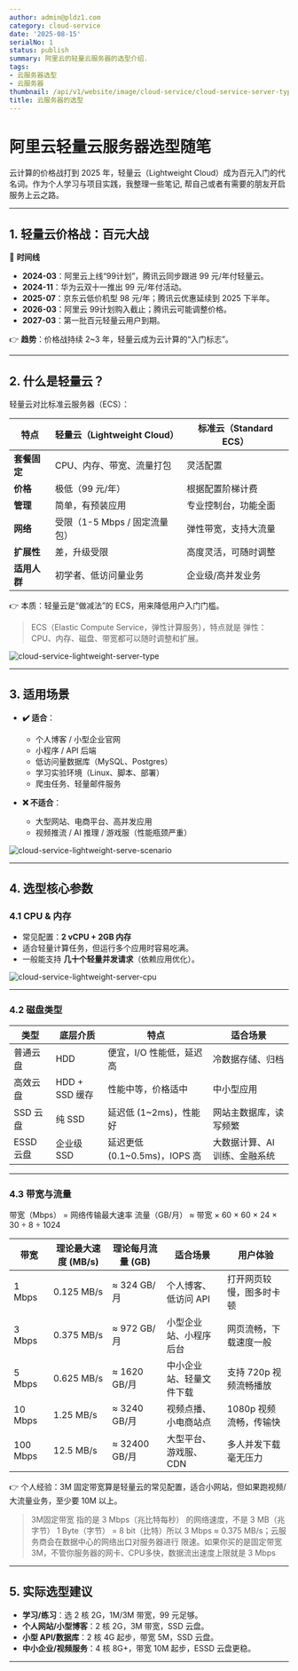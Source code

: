 ```yaml
---
author: admin@pldz1.com
category: cloud-service
date: '2025-08-15'
serialNo: 1
status: publish
summary: 阿里云的轻量云服务器的选型介绍.
tags:
- 云服务器选型
- 云服务器
thumbnail: /api/v1/website/image/cloud-service/cloud-service-server-type-thumbnail.png
title: 云服务器的选型
---
```


# 阿里云轻量云服务器选型随笔

云计算的价格战打到 2025 年，轻量云（Lightweight Cloud）成为百元入门的代名词。作为个人学习与项目实践，我整理一些笔记, 帮自己或者有需要的朋友开启服务上云之路。

---

## 1. 轻量云价格战：百元大战

📌 **时间线**

* **2024-03**：阿里云上线“99计划”，腾讯云同步跟进 99 元/年付轻量云。
* **2024-11**：华为云双十一推出 99 元/年付活动。
* **2025-07**：京东云低价机型 98 元/年；腾讯云优惠延续到 2025 下半年。
* **2026-03**：阿里云 99计划购入截止；腾讯云可能调整价格。
* **2027-03**：第一批百元轻量云用户到期。

👉 **趋势**：价格战持续 2~3 年，轻量云成为云计算的“入门标志”。

---

## 2. 什么是轻量云？

轻量云对比标准云服务器（ECS）：

| 特点       | 轻量云（Lightweight Cloud） | 标准云（Standard ECS） |
| -------- | ---------------------- | ----------------- |
| **套餐固定** | CPU、内存、带宽、流量打包         | 灵活配置              |
| **价格**   | 极低（99 元/年）             | 根据配置阶梯计费          |
| **管理**   | 简单，有预装应用               | 专业控制台，功能全面        |
| **网络**   | 受限（1-5 Mbps / 固定流量包）   | 弹性带宽，支持大流量        |
| **扩展性**  | 差，升级受限                 | 高度灵活，可随时调整        |
| **适用人群** | 初学者、低访问量业务             | 企业级/高并发业务         |

👉 本质：轻量云是“做减法”的 ECS，用来降低用户入门门槛。


> ECS（Elastic Compute Service，弹性计算服务），特点就是 弹性：CPU、内存、磁盘、带宽都可以随时调整和扩展。


![cloud-service-lightweight-server-type](/api/v1/website/image/cloud-service/cloud-service-lightweight-server-type.png)

---

## 3. 适用场景

* **✔️ 适合**：

  * 个人博客 / 小型企业官网
  * 小程序 / API 后端
  * 低访问量数据库（MySQL、Postgres）
  * 学习实验环境（Linux、脚本、部署）
  * 爬虫任务、轻量邮件服务

* **❌ 不适合**：

  * 大型网站、电商平台、高并发应用
  * 视频推流 / AI 推理 / 游戏服（性能瓶颈严重）


![cloud-service-lightweight-serve-scenario](/api/v1/website/image/cloud-service/cloud-service-lightweight-serve-scenario.png)

---

## 4. 选型核心参数

### 4.1 CPU & 内存

* 常见配置：**2 vCPU + 2GB 内存**
* 适合轻量计算任务，但运行多个应用时容易吃满。
* 一般能支持 **几十个轻量并发请求**（依赖应用优化）。


![cloud-service-lightweight-server-cpu](/api/v1/website/image/cloud-service/cloud-service-lightweight-server-cpu.png)


---

### 4.2 磁盘类型

| 类型      | 底层介质         | 特点                       | 适合场景             |
| ------- | ------------ | ------------------------ | ---------------- |
| 普通云盘    | HDD          | 便宜，I/O 性能低，延迟高           | 冷数据存储、归档         |
| 高效云盘    | HDD + SSD 缓存 | 性能中等，价格适中                | 中小型应用            |
| SSD 云盘  | 纯 SSD        | 延迟低 (1\~2ms)，性能好         | 网站主数据库，读写频繁      |
| ESSD 云盘 | 企业级 SSD      | 延迟更低 (0.1\~0.5ms)，IOPS 高 | 大数据计算、AI 训练、金融系统 |

---

### 4.3 带宽与流量

带宽（Mbps） = 网络传输最大速率
流量（GB/月） ≈ 带宽 × 60 × 60 × 24 × 30 ÷ 8 ÷ 1024

| 带宽       | 理论最大速度 (MB/s) | 理论每月流量 (GB)  | 适合场景         | 用户体验           |
| -------- | ------------- | ------------ | ------------ | -------------- |
| 1 Mbps   | 0.125 MB/s    | ≈ 324 GB/月   | 个人博客、低访问 API | 打开网页较慢，图多时卡顿   |
| 3 Mbps   | 0.375 MB/s    | ≈ 972 GB/月   | 小型企业站、小程序后台  | 网页流畅，下载速度一般    |
| 5 Mbps   | 0.625 MB/s    | ≈ 1620 GB/月  | 中小企业站、轻量文件下载 | 支持 720p 视频流畅播放 |
| 10 Mbps  | 1.25 MB/s     | ≈ 3240 GB/月  | 视频点播、小电商站点   | 1080p 视频流畅，传输快 |
| 100 Mbps | 12.5 MB/s     | ≈ 32400 GB/月 | 大型平台、游戏服、CDN | 多人并发下载毫无压力     |

👉 个人经验：3M 固定带宽算是轻量云的常见配置，适合小网站，但如果跑视频/大流量业务，至少要 10M 以上。


> 3M固定带宽 指的是 3 Mbps（兆比特每秒） 的网络速度，不是 3 MB（兆字节） 1 Byte（字节） = 8 bit（比特）所以 3 Mbps ≈ 0.375 MB/s；云服务商会在数据中心的网络出口对服务器进行 限速。如果你买的是固定带宽 3M，不管你服务器的网卡、CPU多快，数据流出速度上限就是 3 Mbps


---

## 5. 实际选型建议

* **学习/练习**：选 2 核 2G，1M/3M 带宽，99 元足够。
* **个人网站/小型博客**：2 核 2G，3M 带宽，SSD 云盘。
* **小型 API/数据库**：2 核 4G 起步，带宽 5M，SSD 云盘。
* **中小企业/视频服务**：4 核 8G+，带宽 10M 起步，ESSD 云盘更稳。

---